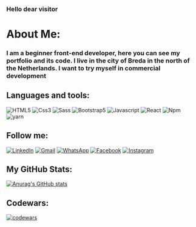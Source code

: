 ### Hello dear visitor

# About Me: 
### I am a beginner front-end developer, here you can see my portfolio and its code. I live in the city of Breda in the north of the Netherlands. I want to try myself in commercial development
## Languages and tools: 
![HTML5](https://img.shields.io/badge/-HTML5-090909?style=for-the-badge&logo=HTML5)
![Сss3](https://img.shields.io/badge/-Css3-090909?style=for-the-badge&logo=Css3)
![Sass](https://img.shields.io/badge/-Sass-090909?style=for-the-badge&logo=Sass)
![Bootstrap5](https://img.shields.io/badge/-Bootstrap5-090909?style=for-the-badge&logo=Bootstrap)
![Javascript](https://img.shields.io/badge/-Javascript-090909?style=for-the-badge&logo=javascript)
![React](https://img.shields.io/badge/-React-090909?style=for-the-badge&logo=React)
![Npm](https://img.shields.io/badge/-Npm-090909?style=for-the-badge&logo=Npm)
![yarn](https://img.shields.io/badge/-yarn-090909?style=for-the-badge&logo=yarn)
## Follow me:

[![LinkedIn](https://img.shields.io/badge/-LinkedIn-090909?style=for-the-badge&logo=Linkedin)](https://www.linkedin.com/in/reaklist)
[![Gmail](https://img.shields.io/badge/-Gmail-090909?style=for-the-badge&logo=Gmail)](https://halatik2019@gmail.com)
[![WhatsApp](https://img.shields.io/badge/-WhatsApp-090909?style=for-the-badge&logo=WhatsApp)](https://wa.me/+31638924940)
[![Facebook](https://img.shields.io/badge/-Facebook-090909?style=for-the-badge&logo=Facebook)](https://www.facebook.com/profile.php?id=100082093781615)
[![Instagram](https://img.shields.io/badge/-Instagram-090909?style=for-the-badge&logo=Instagram)](https://www.instagram.com/timoxa.303/)

## My GitHub Stats:
[![Anurag's GitHub stats](https://github-readme-stats.vercel.app/api?username=Reaklsit&show_icons=true&theme=dark)](https://github.com/Reaklsit)

## Codewars: 
[![codewars](https://www.codewars.com/users/Reaklist/badges/large)](https://www.codewars.com/users/Reaklist) 



